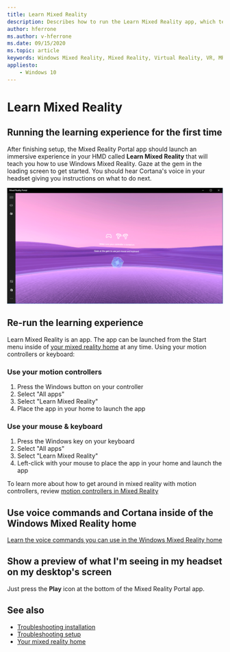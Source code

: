 ```yaml
---
title: Learn Mixed Reality
description: Describes how to run the Learn Mixed Reality app, which teaches you how to use and navigate Windows Mixed Reality.
author: hferrone
ms.author: v-hferrone
ms.date: 09/15/2020
ms.topic: article
keywords: Windows Mixed Reality, Mixed Reality, Virtual Reality, VR, MR, Tutorial, Get started
appliesto:
    - Windows 10
---
```



# Learn Mixed Reality

## Running the learning experience for the first time

After finishing setup, the Mixed Reality Portal app should launch an immersive experience in your HMD called **Learn Mixed Reality** that will teach you how to use Windows Mixed Reality. Gaze at the gem in the loading screen to get started. You should hear Cortana's voice in your headset giving you instructions on what to do next.

![Learn Mixed Reality](images/file-learnmixedrealitystart.png)

## Re-run the learning experience

Learn Mixed Reality is an app. The app can be launched from the Start menu inside of [your mixed reality home](your-mixed-reality-home.md) at any time. Using your motion controllers or keyboard:

### Use your motion controllers

1. Press the Windows button on your controller
2. Select "All apps"
3. Select "Learn Mixed Reality"
4. Place the app in your home to launch the app

### Use your mouse & keyboard

1. Press the Windows key on your keyboard
2. Select "All apps"
3. Select "Learn Mixed Reality"
4. Left-click with your mouse to place the app in your home and launch the app

To learn more about how to get around in mixed reality with motion controllers, review [motion controllers in Mixed Reality](controllers-in-wmr.md)

## Use voice commands and Cortana inside of the Windows Mixed Reality home

[Learn the voice commands you can use in the Windows Mixed Reality home](https://support.microsoft.com/help/4041322/windows-10-speech-in-windows-mixed-reality)

## Show a preview of what I'm seeing in my headset on my desktop's screen

Just press the **Play** icon at the bottom of the Mixed Reality Portal app.

## See also

* [Troubleshooting installation](installation_errors.md)
* [Troubleshooting setup](wmr-setup-faq.md)
* [Your mixed reality home](your-mixed-reality-home.md)
